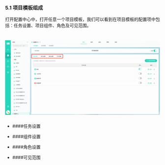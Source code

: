 ### 5.1 项目模板组成

打开配置中心中，打开任意一个项目模板，我们可以看到在项目模板的配置项中包括：任务设置、项目组件、角色及可见范围。

# ![](/assets/5.1项目模板.png)

* ####任务设置

* ####组件设置

* ####角色设置

* ####可见范围

